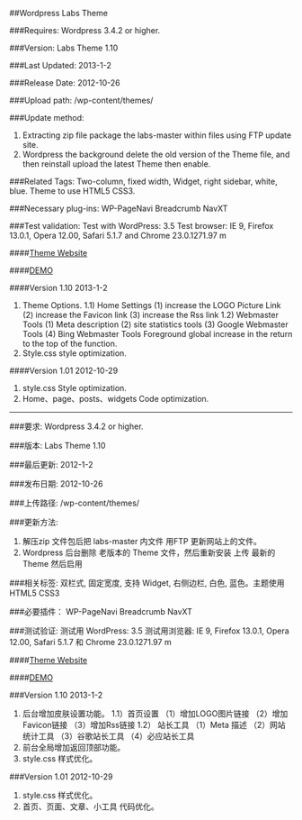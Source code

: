 ##Wordpress Labs Theme

###Requires: 
Wordpress 3.4.2 or higher.

###Version: 
Labs Theme 1.10

###Last Updated: 
2013-1-2

###Release Date: 
2012-10-26

###Upload path:
/wp-content/themes/

###Update method:
1. Extracting zip file package the labs-master within files using FTP update site.
2. Wordpress the background delete the old version of the Theme file, and then reinstall upload the latest Theme then enable.

###Related Tags:
Two-column, fixed width, Widget, right sidebar, white, blue. Theme to use HTML5 CSS3.
 
###Necessary plug-ins:
WP-PageNavi
Breadcrumb NavXT
 
###Test validation:
Test with WordPress: 3.5
Test browser: IE 9, Firefox 13.0.1, Opera 12.00, Safari 5.1.7 and Chrome 23.0.1271.97 m


####[Theme Website](http://labs.cnfph.me/labs-theme/)    

####[DEMO](http://labs.cnfph.me/demo/)


####Version 1.10 2013-1-2
1. Theme Options.
  1.1) Home Settings
  (1) increase the LOGO Picture Link
  (2) increase the Favicon link
  (3) increase the Rss link
  1.2) Webmaster Tools
  (1) Meta description
  (2) site statistics tools
  (3) Google Webmaster Tools
  (4) Bing Webmaster Tools
Foreground global increase in the return to the top of the function.
3. Style.css style optimization.

####Version 1.01 2012-10-29
1. style.css Style optimization.
2. Home、page、posts、widgets Code optimization.

---------------------------------------------------------------------------------------------------------------------

###要求: 
Wordpress 3.4.2 or higher.

###版本: 
Labs Theme 1.10

###最后更新:
2012-1-2

###发布日期: 
2012-10-26

###上传路径:
/wp-content/themes/

###更新方法:
1. 解压zip 文件包后把 labs-master 内文件 用FTP 更新网站上的文件。
2. Wordpress 后台删除 老版本的 Theme 文件，然后重新安装 上传 最新的Theme 然后启用

###相关标签:
双栏式, 固定宽度, 支持 Widget, 右侧边栏, 白色, 蓝色。主题使用 HTML5 CSS3
 
###必要插件：
WP-PageNavi
Breadcrumb NavXT
 
###测试验证:
测试用 WordPress: 3.5
测试用浏览器: IE 9, Firefox 13.0.1, Opera 12.00, Safari 5.1.7 和 Chrome 23.0.1271.97 m

####[Theme Website](http://labs.cnfph.me/labs-theme/)    

####[DEMO](http://labs.cnfph.me/demo/)

###Version 1.10 2013-1-2
1. 后台增加皮肤设置功能。
  1.1）首页设置
  （1）增加LOGO图片链接
  （2）增加Favicon链接
  （3）增加Rss链接
  1.2） 站长工具
  （1）Meta 描述
  （2）网站统计工具
  （3）谷歌站长工具
  （4）必应站长工具
2. 前台全局增加返回顶部功能。
3. style.css 样式优化。

###Version 1.01 2012-10-29
1. style.css 样式优化。
2. 首页、页面、文章、小工具 代码优化。